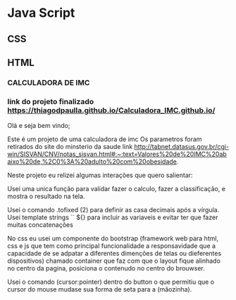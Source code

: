 # Java Script 
## CSS
## HTML
### CALCULADORA DE IMC
### link do projeto finalizado https://thiagodpaulla.github.io/Calculadora_IMC.github.io/


Olá e seja bem vindo;


Este é um projeto de uma calculadora de imc 
Os parametros foram retirados do site do minsterio da saude 
link http://tabnet.datasus.gov.br/cgi-win/SISVAN/CNV/notas_sisvan.html#:~:text=Valores%20de%20IMC%20abaixo%20de,%2C0%3A%20adulto%20com%20obesidade.


Neste projeto eu relizei algumas interações que quero salientar:


Usei uma unica função para validar fazer o calculo, fazer a classificação, e mostra o resultado na tela.
 
Usei o comando .tofixed (2) para definir as casa decimais após a vírgula.
Usei template strings `` ${} para incluir as variaveis e evitar ter que fazer muitas concatenações
 
 
No css eu usei um componente do bootstrap (framework web para html, css e js que tem como principal funcionalidade a responsavidade que a capacidade de se adpatar a diferentes dimenções de telas ou dieferentes dispositivos) chamado container que faz com que o layout fique alinhado no centro da pagina, posiciona o contenudo no centro do brouwser.


Usei o comando (cursor:pointer) dentro do button o que permitiu que o cursor do mouse mudase sua forma de seta para a (mãozinha).
